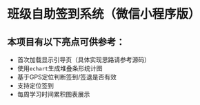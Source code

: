 # 班级自助签到系统（微信小程序版）

## 本项目有以下亮点可供参考：
- 首次加载显示引导页（具体实现思路请参考源码）
- 使用`echart`生成堆叠条形统计图
- 基于GPS定位判断签到/签退是否有效
- 支持定位签到
- 每周学习时间累积图表展示
